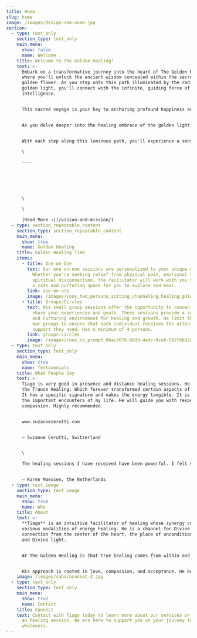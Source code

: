 ```yaml
---
title: Home
slug: home
image: /images/design-sem-nome.jpg
section:
  - type: text_only
    section_type: text_only
    main_menu:
      show: false
      name: Welcome
    title: Welcome to The Golden Healing!
    text: >-
      Embark on a transformative journey into the heart of The Golden Healing,
      where you'll unlock the ancient wisdom concealed within the secret of the
      golden flower. As you step onto this path illuminated by the radiant
      golden light, you'll connect with the infinite, guiding force of Divine
      Intelligence.


      This sacred voyage is your key to anchoring profound happiness and pure joy into your life. Picture yourself basking in the warm glow of love, surrounded by the sweet melody of laughter and the gentle hum of harmony.


      As you delve deeper into the healing embrace of the golden light, you'll find yourself feeling supremely relaxed, heart-centered, and in perfect alignment with your soul purpose. This harmonious resonance will begin to enhance your intuitive abilities and grant you heightened awareness of the world around you.


      With each step along this luminous path, you'll experience a sense of lightness, as if you're carried by a current of ease and flow. So, embrace the journey, embrace the golden light, and let it lead you to a life overflowing with love, happiness, and Divine joy.\

      \

      ----






      \

      \

      [Read More →](/vision-and-mission/)
  - type: section_repeatable_content
    section_type: section_repeatable_content
    main_menu:
      show: true
      name: Golden Healing
    title: Golden Healing Time
    items:
      - title: One-on-One
        text: Our one-on-one sessions are personalized to your unique needs and goals.
          Whether you're seeking relief from physical pain, emotional trauma, or
          spiritual disconnection, the facilitator will work with you to create
          a safe and nurturing space for you to explore and heal.
        link: one-on-one
        image: /images/roos_two_persons_sitting_channeling_healing_golden_light_c4ba8935-207a-4d9c-80f3-0b811e399004.png
      - title: Groups/Circles
        text: His small group sessions offer the opportunity to connect with others who
          share your experiences and goals. These sessions provide a supportive
          and nurturing environment for healing and growth. He limit the size of
          our groups to ensure that each individual receives the attention and
          support they need. Has a minimum of 4 persons.
        link: groups-circles
        image: /images/roos_no_prompt_06ac507b-993d-4edc-9ce8-592f6b32c12e.png
  - type: text_only
    section_type: text_only
    main_menu:
      show: true
      name: Testimonials
    title: What People Say
    text: >-
      Tiago is very good in presence and distance healing sessions. He taught me
      the Trance Healing. Which forever transformed certain aspects of my life.
      It has a specific signature and makes the energy tangible. It is one of
      the important encounters of my life. He will guide you with respect and
      compassion. Highly recommended. 


      www.suzannecerutti.com


      — Suzanne Cerutti, Switzerland


      \

      The healing sessions I have received have been powerful. I felt super relaxed and held during each session, and they clearly opened up my system, opened up my heart and infused me with a lot of light. Tiago uses a technique that goes to the core of healing. So using himself as a vessel, he was able to bring me to my essence. It is subtle, but powerful. And Tiago is a wonderful facilitator!


      — Karen Maessen, the Netherlands
  - type: text_image
    section_type: text_image
    main_menu:
      show: true
      name: Who
    title: About
    text: >-
      **Tiago** is an intuitive facilitator of healing whose synergy comes from
      various modalities of energy healing. He is a channel for Divine
      connection from the center of the heart, the place of unconditional love
      and Divine light. 


      At The Golden Healing is that true healing comes from within and his works with individuals to help them unlock their inner wisdom, connect with their soul, and cultivate a deep sense of inner peace and joy.


      His approach is rooted in love, compassion, and acceptance. He believe that everyone has the power to heal themselves and that he is simply here to facilitate and support you on your journey.
    image: /images/saharasunset-2.jpg
  - type: text_only
    section_type: text_only
    main_menu:
      show: true
      name: Contact
    title: Connect
    text: Contact with Tiago today to learn more about our services or to schedule
      an healing session. We are here to support you on your journey to
      wholeness.
---
```

